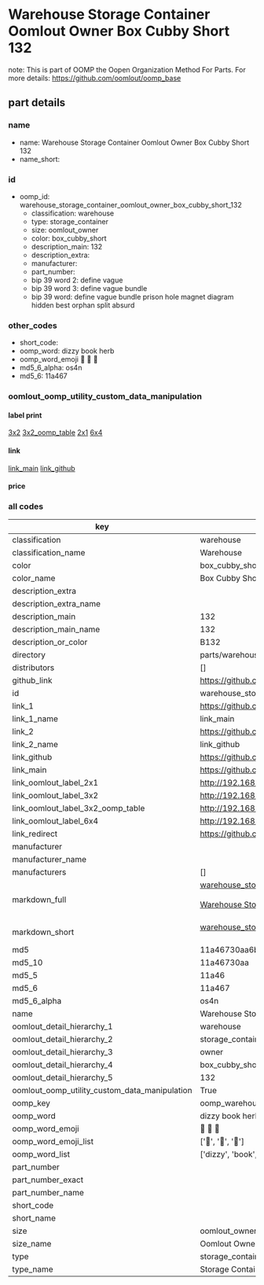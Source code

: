 # Warehouse Storage Container Oomlout Owner Box Cubby Short 132  

note: This is part of OOMP the Oopen Organization Method For Parts. For more details: https://github.com/oomlout/oomp_base

##  part details
  







### name
* name: Warehouse Storage Container Oomlout Owner Box Cubby Short 132
* name_short: 
### id
* oomp_id: warehouse_storage_container_oomlout_owner_box_cubby_short_132
  * classification: warehouse
  * type: storage_container
  * size: oomlout_owner
  * color: box_cubby_short
  * description_main: 132
  * description_extra: 
  * manufacturer: 
  * part_number: 
  * bip 39 word 2: define vague
  * bip 39 word 3: define vague bundle
  * bip 39 word: define vague bundle prison hole magnet diagram hidden best orphan split absurd

### other_codes
* short_code: 
* oomp_word: dizzy book herb
* oomp_word_emoji :dizzy: :book: :herb:
* md5_6_alpha: os4n
* md5_6: 11a467






### oomlout_oomp_utility_custom_data_manipulation
#### label print
[3x2](http://192.168.1.245:1112/?label=oomp%20os4n)
[3x2_oomp_table](http://192.168.1.108:1112/?label=oomp%20os4n)
[2x1](http://192.168.1.242:1112/?label=oomp%20os4n)
[6x4](http://192.168.1.55:1112/?label=oomp%20os4n)    

#### link

[link_main](https://github.com/oomlout/oomlout_oomp_version_1_messy/tree/main/parts/warehouse_storage_container_oomlout_owner_box_cubby_short_132) [link_github](https://github.com/oomlout/oomlout_oomp_version_1_messy/tree/main/parts/warehouse_storage_container_oomlout_owner_box_cubby_short_132)                             

#### price







### all codes 
| key | value |  
| --- | --- |  
| classification | warehouse |  
| classification_name | Warehouse |  
| color | box_cubby_short |  
| color_name | Box Cubby Short |  
| description_extra |  |  
| description_extra_name |  |  
| description_main | 132 |  
| description_main_name | 132 |  
| description_or_color | B132 |  
| directory | parts/warehouse_storage_container_oomlout_owner_box_cubby_short_132 |  
| distributors | [] |  
| github_link | https://github.com/oomlout/oomlout_oomp_part_src/tree/main/parts/warehouse_storage_container_oomlout_owner_box_cubby_short_132 |  
| id | warehouse_storage_container_oomlout_owner_box_cubby_short_132 |  
| link_1 | https://github.com/oomlout/oomlout_oomp_version_1_messy/tree/main/parts/warehouse_storage_container_oomlout_owner_box_cubby_short_132 |  
| link_1_name | link_main |  
| link_2 | https://github.com/oomlout/oomlout_oomp_version_1_messy/tree/main/parts/warehouse_storage_container_oomlout_owner_box_cubby_short_132 |  
| link_2_name | link_github |  
| link_github | https://github.com/oomlout/oomlout_oomp_version_1_messy/tree/main/parts/warehouse_storage_container_oomlout_owner_box_cubby_short_132 |  
| link_main | https://github.com/oomlout/oomlout_oomp_version_1_messy/tree/main/parts/warehouse_storage_container_oomlout_owner_box_cubby_short_132 |  
| link_oomlout_label_2x1 | http://192.168.1.242:1112/?label=oomp%20os4n |  
| link_oomlout_label_3x2 | http://192.168.1.245:1112/?label=oomp%20os4n |  
| link_oomlout_label_3x2_oomp_table | http://192.168.1.108:1112/?label=oomp%20os4n |  
| link_oomlout_label_6x4 | http://192.168.1.55:1112/?label=oomp%20os4n |  
| link_redirect | https://github.com/oomlout/oomlout_oomp_version_1_messy/tree/main/parts/warehouse_storage_container_oomlout_owner_box_cubby_short_132 |  
| manufacturer |  |  
| manufacturer_name |  |  
| manufacturers | [] |  
| markdown_full | [warehouse_storage_container_oomlout_owner_box_cubby_short_132](none)<br>[](none)<br>[Warehouse Storage Container Oomlout Owner Box Cubby Short 132](none)<br><br> |  
| markdown_short | [warehouse_storage_container_oomlout_owner_box_cubby_short_132](none)<br><br> |  
| md5 | 11a46730aa6b679e17b65ab03cbc29cc |  
| md5_10 | 11a46730aa |  
| md5_5 | 11a46 |  
| md5_6 | 11a467 |  
| md5_6_alpha | os4n |  
| name | Warehouse Storage Container Oomlout Owner Box Cubby Short 132 |  
| oomlout_detail_hierarchy_1 | warehouse |  
| oomlout_detail_hierarchy_2 | storage_container |  
| oomlout_detail_hierarchy_3 | owner |  
| oomlout_detail_hierarchy_4 | box_cubby_short |  
| oomlout_detail_hierarchy_5 | 132 |  
| oomlout_oomp_utility_custom_data_manipulation | True |  
| oomp_key | oomp_warehouse_storage_container_oomlout_owner_box_cubby_short_132 |  
| oomp_word | dizzy book herb |  
| oomp_word_emoji | :dizzy: :book: :herb: |  
| oomp_word_emoji_list | [':dizzy:', ':book:', ':herb:'] |  
| oomp_word_list | ['dizzy', 'book', 'herb'] |  
| part_number |  |  
| part_number_exact |  |  
| part_number_name |  |  
| short_code |  |  
| short_name |  |  
| size | oomlout_owner |  
| size_name | Oomlout Owner |  
| type | storage_container |  
| type_name | Storage Container |  
